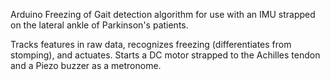 Arduino Freezing of Gait detection algorithm for use with an IMU strapped on the lateral ankle of Parkinson's patients. 

Tracks features in raw data, recognizes freezing (differentiates from stomping), and actuates. Starts a DC motor strapped to the Achilles tendon and a Piezo buzzer as a metronome. 
